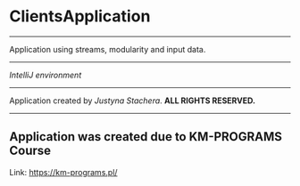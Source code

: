 # ClientsApplication

---

Application using streams, modularity and input data.

---

*IntelliJ environment*

---

Application created by _Justyna Stachera_. **ALL RIGHTS RESERVED.**

---

## Application was created due to KM-PROGRAMS Course
Link: https://km-programs.pl/
